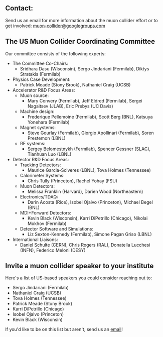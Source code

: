 ## Contact:
Send us an email for more information about the muon collider effort or to get involved: muon-collider@googlegroups.com 


## The US Muon Collider Coordinating Committee 
Our committee consists of the following experts:

* The Committee Co-Chairs:
  * Sridhara Dasu (Wisconsin), Sergo Jindariani (Fermilab), Diktys Stratakis (Fermilab)
* Physics Case Development: 
  * Patrick Meade (Stony Brook), Nathaniel Craig (UCSB)
* Accelerator R&D Focus Areas:
  * Muon source: 
    * Mary Convery (Fermilab), Jeff Eldred (Fermilab), Sergei Nagaitsev (JLAB), Eric Prebys (UC Davis)
  * Machine design:
    * Frederique Pellemoine (Fermilab), Scott Berg (BNL), Katsuya Yonehara (Fermilab)
  * Magnet systems: 
    * Steve Gourlay (Fermilab), Giorgio Apollinari (Fermilab), Soren Prestemon (LBNL)
  * RF systems:
    * Sergey Belomestnykh (Fermilab), Spencer Gessner (SLAC), Tianhuan Luo (LBNL)
* Detector R&D Focus Areas:
  * Tracking Detectors:
    * Maurice Garcia-Sciveres (LBNL), Tova Holmes (Tennessee)
  * Calorimeter Systems:
    * Chris Tully (Princeton), Rachel Yohay (FSU)
  * Muon Detectors:
    * Melissa Franklin (Harvard), Darien Wood (Northeastern)
  * Electronics/TDAQ:
    * Darin Acosta (Rice), Isobel Ojalvo (Princeton), Michael Begel (BNL)
  * MDI+Forward Detectors: 
    * Kevin Black (Wisconsin), Karri DiPetrillo (Chicago), Nikolai Mokhov (Fermilab)
  * Detector Software and Simulations:  
    * Liz Sexton-Kennedy (Fermilab), Simone Pagan Griso (LBNL)
* International Liaisons: 
  * Daniel Schulte (CERN), Chris Rogers (RAL), Donatella Lucchesi (INFN), Federico Meloni (DESY)


## Invite a muon collider speaker to your institute
Here's a list of US-based speakers you could consider reaching out to:
* Sergo Jindariani (Fermilab)
* Nathaniel Craig (UCSB)
* Tova Holmes (Tennessee)
* Patrick Meade (Stony Brook)
* Karri DiPetrillo (Chicago)
* Isobel Ojalvo (Princeton)
* Kevin Black (Wisconsin)

If you'd like to be on this list but aren't, send us an [email](mailto:muon-collider@googlegroups.com)!
